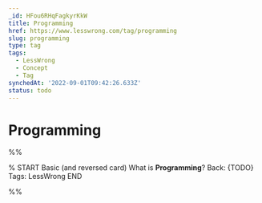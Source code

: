 ```yaml
---
_id: HFou6RHqFagkyrKkW
title: Programming
href: https://www.lesswrong.com/tag/programming
slug: programming
type: tag
tags:
  - LessWrong
  - Concept
  - Tag
synchedAt: '2022-09-01T09:42:26.633Z'
status: todo
---
```


# Programming


%%

% START
Basic (and reversed card)
What is **Programming**?
Back: {TODO}
Tags: LessWrong
END

%%
	
